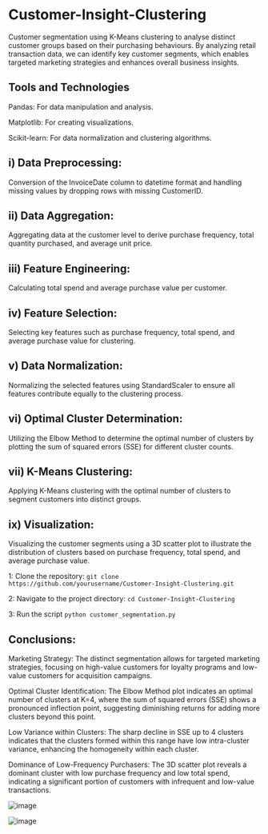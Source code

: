 # Customer-Insight-Clustering
Customer segmentation using K-Means clustering to analyse distinct customer groups based on their purchasing behaviours. 
By analyzing retail transaction data, we can identify key customer segments, which enables targeted marketing strategies and enhances overall business insights.

## Tools and Technologies

Pandas: For data manipulation and analysis.

Matplotlib: For creating visualizations.

Scikit-learn: For data normalization and clustering algorithms.



## i) Data Preprocessing:

Conversion of the InvoiceDate column to datetime format and handling missing values by dropping rows with missing CustomerID.


## ii) Data Aggregation:

Aggregating data at the customer level to derive purchase frequency, total quantity purchased, and average unit price.


## iii) Feature Engineering:

Calculating total spend and average purchase value per customer.


## iv) Feature Selection:

Selecting key features such as purchase frequency, total spend, and average purchase value for clustering.


## v) Data Normalization:

Normalizing the selected features using StandardScaler to ensure all features contribute equally to the clustering process.


## vi) Optimal Cluster Determination:

Utilizing the Elbow Method to determine the optimal number of clusters by plotting the sum of squared errors (SSE) for different cluster counts.


## vii) K-Means Clustering:

Applying K-Means clustering with the optimal number of clusters to segment customers into distinct groups.


## ix) Visualization:

Visualizing the customer segments using a 3D scatter plot to illustrate the distribution of clusters based on purchase frequency, total spend, and average purchase value.


1: Clone the repository:
``git clone https://github.com/yourusername/Customer-Insight-Clustering.git``

2: Navigate to the project directory:
``cd Customer-Insight-Clustering``

3: Run the script
``python customer_segmentation.py``

## Conclusions:

Marketing Strategy: The distinct segmentation allows for targeted marketing strategies, focusing on high-value customers for loyalty programs and low-value customers for acquisition campaigns.

Optimal Cluster Identification: The Elbow Method plot indicates an optimal number of clusters at K=4, where the sum of squared errors (SSE) shows a pronounced inflection point, suggesting diminishing returns for adding more clusters beyond this point.

Low Variance within Clusters: The sharp decline in SSE up to 4 clusters indicates that the clusters formed within this range have low intra-cluster variance, enhancing the homogeneity within each cluster.

Dominance of Low-Frequency Purchasers: The 3D scatter plot reveals a dominant cluster with low purchase frequency and low total spend, indicating a significant portion of customers with infrequent and low-value transactions.



![image](https://github.com/user-attachments/assets/f1f7a023-af3b-47e8-8c3c-f060f2dee156)


![image](https://github.com/user-attachments/assets/d42e1aa6-409e-4f6c-a616-a5c2ff9cb893)

